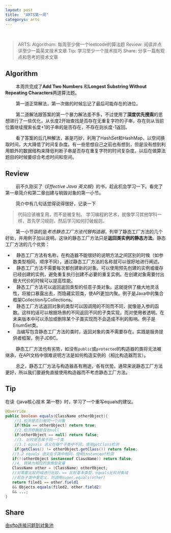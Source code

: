 ```yaml
---
layout: post
title:  "ARTS第一周"
categorys: arts
---
```



<br>

> ARTS:
> Algorithom: 每周至少做一个leetcode的算法题
> Review: 阅读并点评至少一篇英文技术文章
> Tip: 学习至少一个技术技巧
> Share: 分享一篇有观点和思考的技术文章


## Algorithm

&ensp; &ensp; &ensp; 本周共完成了**Add Two Numbers** 和**Longest Substring Without Repeating Characters**两道算法题。

&ensp; &ensp; &ensp; 第一道正常解法，第一次做的时候忘记了最后可能存在的进位。

&ensp; &ensp; &ensp; 第二道解法跟答案的第一个暴力解法差不多，不过使用了**深度优先搜索**的思想进行了一些优化，从长度2开始查找是否存在无重复字符的子串，存在则从当前位置继续搜索长度+1的子串的是否存在，不存在则长度-1返回。

&ensp; &ensp; &ensp; 看了答案的后几种解法，甚是巧妙，利用了HashSet和HashMap，以空间换取时间，大大降低了时间复杂度。有一些思想自己之前也有想到，但是没有想到利用额外的数据结构来降低判断子串是否存在重复字符的时间复杂度。以后在做算法题目的时候要综合考虑时间和空间。

## Review

&ensp; &ensp; &ensp; 前不久刚买了《*Effective Java 英文版*》的书，趁此机会学习一下。看完了第一章简介和第二章创建与销毁对象的第一小节。

&ensp; &ensp; &ensp; 简介中有几句话觉得说得很好，记录一下

>代码应该被复用，而不是被复制。
>学习编程的艺术，就像学习其他学科一样，首先学习规则，然后学习如何打破规则。

&ensp; &ensp; &ensp; 第一小节讲的是*考虑静态工厂方法代替构造器*，列举了静态工厂方法的几个好处，并用例子加以说明。这块的静态工厂方法只是**返回类实例的静态方法**。静态工厂方法的几个优势：
- &ensp; 静态工厂方法有名称，在构造器不能很好的说明方法之间区别的时候（如参数类型相同，顺序不同），通过静态工厂方法的名称就可以很好地进行阐述。
- &ensp; 静态工厂方法不需要每次都创建新的对象。可以使用预先创建的实例或缓存已经创建的实例，避免重复执行创建不必要的重复实例。在创建对象需要付出极大代价的时候可以提高性能。
- &ensp; 静态工厂方法可以返回返回类型的任意子类对象。这就提供了极大地灵活性，将接口暴露出去，而隐藏实现类，使API更加内聚。例子是Java中的集合框架Collection与Collections。
- &ensp; 静态工厂方法返回对象的类型可以因调用的不同而不同，就像是入参的函数。这样的话可以根据场景的不同返回不同的子类实现，而对使用者透明。在未来版本中可以添加或删除某个子类实现而不会造成不利的影响。例子是EnumSet类。
- &ensp; 当编写包含静态工厂方法的类时，返回对象的类不需要存在。实践是服务提供者框架，例子JDBC。

&ensp; &ensp; &ensp; 静态工厂方法也有劣势，如没有`public`或`protected`的构造器的类将无法被继承，在API文档中很难说明方法是如何构造实例的（相比构造器而言）。

&ensp; &ensp; &ensp; 总之，静态工厂方法与构造器各有用途，各有优势。通常来说静态工厂方法更好，所以我们要避免直接使用构造器而不考虑静态工厂方法。


## Tip
在读《java核心技术 第一卷》时，学习了一个重写equals的建议。

``` java
@Override
public boolean equals(ClassName otherObject){
    //1.检测是否引用同一个对象
    if(this == otherObject) return true;
    //2.检测参数是否为null
    if(otherObject == null) return false;
    //3. 比较是否属于同一个类
    //3.1 equals 语义在每个子类中不同，使用getClass检测
    if(getClass() != otherObject.getClass()) return false;
   //3.2 equals 语义在子类中相同，使用instanceof检测
   if(!(otherObject instanceof ClassName)) return false;
   //4. 转换为相应的类类型变量
   ClassName other = (ClassName) otherObject;
   //对需要比较的域进行比较，== 比较基本类型，equals比较对象域
   //若在子类中重定义，则调用super.equals(other)
   return filed1 == other.field1
   && Objects.equals(filed2, other.field2)
   && ...;
}
```

## Share
[由sftp连接问题到对象池](http://sh-learn.github.io/2019/03/23/object-pool.html)
